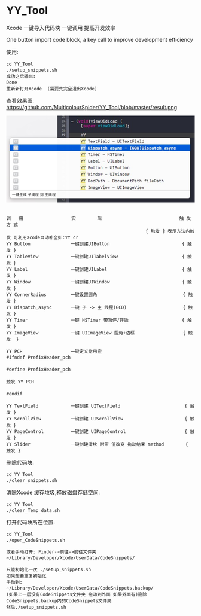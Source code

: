# YY_Tool
Xcode 一键导入代码块 一键调用 提高开发效率 

One button import code block, a key call to improve development efficiency

使用:
```
cd YY_Tool
./setup_snippets.sh
成功之后输出:
Done  
重新新打开Xcode  (需要先完全退出Xcode)
```
查看效果图:
https://github.com/MulticolourSpider/YY_Tool/blob/master/result.png

![image](https://github.com/MulticolourSpider/YY_Tool/blob/master/result.png)

```

调   用                  实        现                             触 发 方 式  
                                                    { 触发 } 表示方法内触发 可利用Xcode自动补全如:YY cr 
YY Button               一键创建UIButton                           { 触发 }     
YY TableView            一键创建UITabelView                        { 触发 }
YY Label                一键创建UILabel                            { 触发 }
YY Window               一键创建UIWindow                           { 触发 }
YY CornerRadius         一键设置圆角                                { 触发 }  
YY Dispatch_async       一键 子 -> 主 线程(GCD)                     { 触发 }
YY Timer                一键 NSTimer 带暂停/开始                    { 触发 }
YY ImageView            一键 UIImageView 圆角+边框                  { 触发  }

YY PCH                  一键定义常用宏                               #ifndef PrefixHeader_pch
                                                                  #define PrefixHeader_pch
                                                                       触发 YY PCH
                                                                  #endif

YY TextField            一键创建 UITextField                        { 触发 }
YY ScrollView           一键创建 UIScrollView                       { 触发 }
YY PageControl          一键创建 UIPageControl                      { 触发 }
YY Slider               一键创建滑块 附带 值改变 拖动结束 method        { 触发 } 

```



删除代码块:
```
cd YY_Tool
./clear_snippets.sh
```
清除Xcode 缓存垃圾,释放磁盘存储空间:
```
cd YY_Tool
./clear_Temp_data.sh
```
打开代码块所在位置:
```
cd YY_Tool
./open_CodeSnippets.sh
```
```
或者手动打开: Finder->前往->前往文件夹
~/Library/Developer/Xcode/UserData/CodeSnippets/
```

```
只能初始化一次 ./setup_snippets.sh 
如果想要重复初始化  
手动到:
~/Library/Developer/Xcode/UserData/CodeSnippets.backup/ 
(如果上一层没有CodeSnippets文件夹 拖动到外面 如果外面有)删除CodeSnippets.backup内的CodeSnippets文件夹 
然后./setup_snippets.sh
```
